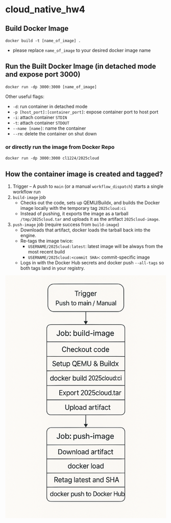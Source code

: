 # cloud_native_hw4

## Build Docker Image

```shell
docker build -t [name_of_image] .
```

-   please replace `name_of_image` to your desired docker image name

## Run the Built Docker Image (in detached mode and expose port 3000)

```shell
docker run -dp 3000:3000 [name_of_image]
```

Other useful flags:

-   `-d`: run container in detached mode
-   `-p [host_port]:[container_port]`: expose container port to host port
-   `-i`: attach container `STDIN`
-   `-t`: attach container `STDOUT`
-   `--name [name]`: name the container
-   `--rm`: delete the container on shut down

### or directly run the image from Docker Repo

```shell
docker run -dp 3000:3000 cl1224/2025cloud
```

## How the container image is created and tagged?

1. Trigger – A push to `main` (or a manual `workflow_dispatch`) starts a single workflow run
2. `build-image` job
    - Checks out the code, sets up QEMU/Buildx, and builds the Docker image locally with the temporary tag `2025cloud:ci`
    - Instead of pushing, it exports the image as a tarball `/tmp/2025cloud.tar` and uploads it as the artifact `2025cloud-image`.
3. `push-image` job (require success from `build-image`)
    - Downloads that artifact, docker loads the tarball back into the engine.
    - Re-tags the image twice:
        - `USERNAME/2025cloud:latest`: latest image will be always from the most recent build
        - `USERNAME/2025cloud:<commit SHA>`: commit-specific image
    - Logs in with the Docker Hub secrets and docker push `--all-tags` so both tags land in your registry.

![image](doc/flow_chart.png)
